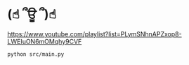 # (☝︎ ՞ਊ ՞)☝︎

https://www.youtube.com/playlist?list=PLymSNhnAPZxop8-LWEIuON6mOMqhy9CVF

```bash
python src/main.py
```
